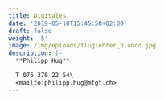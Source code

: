 ```yaml
---
title: Digitales
date: '2019-05-10T15:45:58+02:00'
draft: false
weight: '5'
image: /img/uploads/fluglehrer_blanco.jpg
description: |-
  **Philipp Hug**

  T 076 370 22 54\
  <mailto:philipp.hug@mfgt.ch>
---
```


